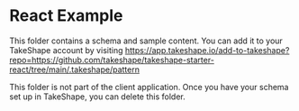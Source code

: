 # React Example

This folder contains a schema and sample content. You can add it to your TakeShape account by visiting https://app.takeshape.io/add-to-takeshape?repo=https://github.com/takeshape/takeshape-starter-react/tree/main/.takeshape/pattern

This folder is not part of the client application. Once you have your schema set up in TakeShape, you can delete this folder.